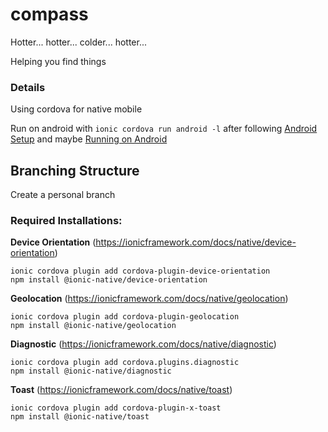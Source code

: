 # compass

Hotter... hotter... colder... hotter...

Helping you find things

### Details

Using cordova for native mobile

Run on android with `ionic cordova run android -l` after following
[Android Setup](https://ionicframework.com/docs/installation/android)
and maybe [Running on Android](https://ionicframework.com/docs/building/android)

## Branching Structure

Create a personal branch

### Required Installations:

**Device Orientation**
(https://ionicframework.com/docs/native/device-orientation)

```
ionic cordova plugin add cordova-plugin-device-orientation
npm install @ionic-native/device-orientation
```

**Geolocation**
(https://ionicframework.com/docs/native/geolocation)

```
ionic cordova plugin add cordova-plugin-geolocation
npm install @ionic-native/geolocation
```

**Diagnostic**
(https://ionicframework.com/docs/native/diagnostic)

```
ionic cordova plugin add cordova.plugins.diagnostic
npm install @ionic-native/diagnostic
```

**Toast**
(https://ionicframework.com/docs/native/toast)

```
ionic cordova plugin add cordova-plugin-x-toast
npm install @ionic-native/toast
```


